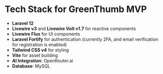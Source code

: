 # Tech Stack for GreenThumb MVP
- **Laravel 12**
- **Livewire v3** and **Livewire Volt v1.7** for reactive components
- **Livewire Flux** for UI components
- **Laravel Fortify** for authentication (currently 2FA, and email verification for registration is enabled)
- **Tailwind CSS v4** for styling
- **Vite** for asset building
- **AI Integration**: OpenRouter.ai
- **Database**: MySQL

